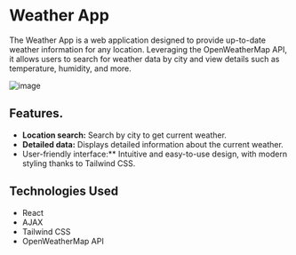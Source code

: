 # Weather App

The Weather App is a web application designed to provide up-to-date weather information for any location. Leveraging the OpenWeatherMap API, it allows users to search for weather data by city and view details such as temperature, humidity, and more.

![image](https://github.com/SantiMartinezG/weather-app/assets/54821259/0ecb31d9-5e3e-4755-9d96-b85ee6edbdb0)

## Features.

- **Location search:** Search by city to get current weather.
- **Detailed data:** Displays detailed information about the current weather.
- User-friendly interface:** Intuitive and easy-to-use design, with modern styling thanks to Tailwind CSS.
  
## Technologies Used

- React
- AJAX
- Tailwind CSS
- OpenWeatherMap API
